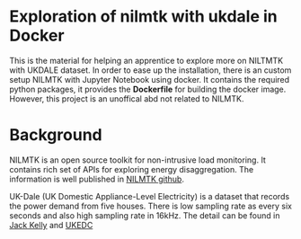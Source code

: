 # Exploration of nilmtk with ukdale in Docker

This is the material for helping an apprentice to explore more on NILTMTK with UKDALE dataset.    In order to ease up the installation, there is an custom setup NILMTK with Jupyter Notebook using docker.  It contains the required python packages, it provides the **Dockerfile** for building the docker image. However, this project is an unoffical abd not related to NILMTK.  

# Background
NILMTK is an open source toolkit for non-intrusive load monitoring.  It contains rich set of APIs for exploring energy disaggregation.  The information is well published in [NILMTK github](https://github.com/nilmtk/nilmtk).   

UK-Dale (UK Domestic Appliance-Level Electricity) is a dataset that records the power demand from five houses.   There is low sampling rate as every six seconds and also high sampling rate in 16kHz.  The detail can be found in [Jack Kelly](https://jack-kelly.com/data/) and [UKEDC](https://data.ukedc.rl.ac.uk/browse/edc/efficiency/residential/EnergyConsumption/Domestic)